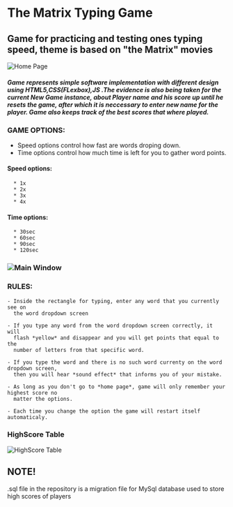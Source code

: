 # The Matrix Typing Game

## Game for practicing and testing ones typing speed, theme is based on "the Matrix" movies

![Home Page](https://i.imgur.com/UoRYWof.png)

#### *Game represents simple software implementation with different design using *HTML5,CSS(FLexbox),JS* .The evidence is also being taken for the current *New Game* instance, about *Player name* and his score up until he resets the game, after which it is neccessary to enter new name for the player. Game also keeps track of the best scores that where played.*

### **GAME OPTIONS:**

   - Speed options control how fast are words droping down.
   - Time options control how much time is left for you to gather word points.
   
#### **Speed options:**
      * 1x
      * 2x
      * 3x
      * 4x
      
#### **Time options:**
      
      * 30sec
      * 60sec
      * 90sec
      * 120sec
      
### ![Main Window](https://i.imgur.com/fnDYpqW.png)
      
###  **RULES:**

    - Inside the rectangle for typing, enter any word that you currently see on 
      the word dropdown screen
   
    - If you type any word from the word dropdown screen correctly, it will 
      flash *yellow* and disappear and you will get points that equal to the
      number of letters from that specific word.
   
    - If you type the word and there is no such word currenty on the word dropdown screen,
      then you will hear *sound effect* that informs you of your mistake.
   
    - As long as you don't go to *home page*, game will only remember your highest score no
      matter the options.
      
    - Each time you change the option the game will restart itself automaticaly.
    
### **HighScore Table**

![HighScore Table](https://i.imgur.com/HvjsUML.png)

## NOTE!
   .sql file in the repository is a migration file for MySql database used to store high scores of players

